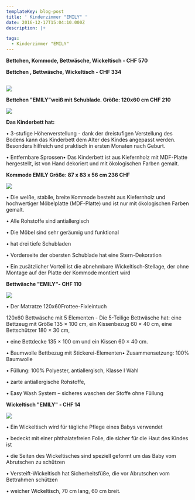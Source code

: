 ```yaml
---
templateKey: blog-post
title: ' Kinderzimmer "EMILY" '
date: 2016-12-17T15:04:10.000Z
description: |+

tags:
  - Kinderzimmer "EMILY"
---
```

**Bettchen, Kommode, Bettwäsche, Wickeltisch - CHF 570**                                                       

**Bettchen , Bettwäsche, Wickeltisch - CHF 334**

## 

![](/img/emily7.jpg)



**Bettchen "EMILY"weiß mit Schublade. Größe: 120x60 cm CHF 210** 

![](/img/emily2.jpg)



**Das Kinderbett hat:**

• 3-stufige Höhenverstellung - dank der dreistufigen Verstellung des Bodens kann das Kinderbett dem Alter des Kindes angepasst werden. Besonders hilfreich und praktisch in ersten Monaten nach Geburt.

• Entfernbare Sprossen• Das Kinderbett ist aus Kiefernholz mit MDF-Platte hergestellt, ist von Hand dekoriert und mit ökologischen Farben gemalt.

**Kommode EMILY Größe: 87 x 83 x 56 cm 236 CHF**

![](/img/emily3.jpg)

• Die weiße, stabile, breite Kommode besteht aus Kiefernholz und hochwertiger Möbelplatte (MDF-Platte) und ist nur mit ökologischen Farben gemalt.

• Alle Rohstoffe sind antiallergisch

• Die Möbel sind sehr geräumig und funktional

• hat drei tiefe Schubladen

• Vorderseite der obersten Schublade hat eine Stern-Dekoration

• Ein zusätzlicher Vorteil ist die abnehmbare Wickeltisch-Stellage, der ohne Montage auf der Platte der Kommode montiert wird



**Bettwäsche "EMILY"- CHF 110**

![](/img/emily5.jpg)

• Der Matratze 120x60Frottee-Fixleintuch 

120x60 Bettwäsche mit 5 Elementen - Die 5-Teilige Bettwäsche hat: eine Bettzeug mit Größe 135 × 100 cm, ein Kissenbezug 60 × 40 cm, eine Bettschützer 180 × 30 cm, 

• eine Bettdecke 135 × 100 cm und ein Kissen 60 × 40 cm.

• Baumwolle Bettbezug mit Stickerei-Elementen• Zusammensetzung: 100% Baumwolle

• Füllung: 100% Polyester, antiallergisch, Klasse I Wahl

• zarte antiallergische Rohstoffe, 

• Easy Wash System – sicheres waschen der Stoffe ohne Füllung 



**Wickeltisch "EMILY" - CHF 14**

![](/img/emily6.jpg)

• Ein Wickeltisch wird für tägliche Pflege eines Babys verwendet

• bedeckt mit einer phthalatefreien Folie, die sicher für die Haut des Kindes ist

• die Seiten des Wickeltisches sind speziell geformt um das Baby vom Abrutschen zu schützen

• Versteift-Wickeltisch hat Sicherheitsfüße, die vor Abrutschen vom Bettrahmen schützen

• weicher Wickeltisch, 70 cm lang, 60 cm breit.
